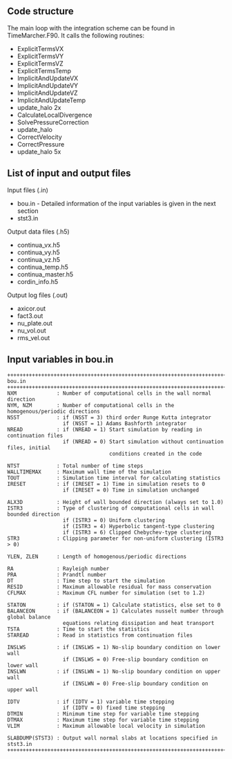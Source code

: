 Code structure
--------------

The main loop with the integration scheme can be found in TimeMarcher.F90. It calls the following routines:

 * ExplicitTermsVX
 * ExplicitTermsVY
 * ExplicitTermsVZ
 * ExplicitTermsTemp
 * ImplicitAndUpdateVX
 * ImplicitAndUpdateVY
 * ImplicitAndUpdateVZ
 * ImplicitAndUpdateTemp
 * update_halo 2x
 * CalculateLocalDivergence
 * SolvePressureCorrection
 * update_halo
 * CorrectVelocity
 * CorrectPressure
 * update_halo 5x 

List of input and output files
------------------------------

Input files (.in)
 *  bou.in - Detailed information of the input variables is given in the next section
 *  stst3.in 

Output data files (.h5)
 * continua_vx.h5
 * continua_vy.h5
 * continua_vz.h5
 * continua_temp.h5
 * continua_master.h5
 * cordin_info.h5 

Output log files (.out)
 * axicor.out
 * fact3.out
 * nu_plate.out
 * nu_vol.out
 * rms_vel.out

Input variables in bou.in
-------------------------
```
+++++++++++++++++++++++++++++++++++++++++++++++++++++++++++++++++++++++++++++++++++++++
bou.in
+++++++++++++++++++++++++++++++++++++++++++++++++++++++++++++++++++++++++++++++++++++++
NXM             : Number of computational cells in the wall normal direction
NYM, NZM        : Number of computational cells in the homogenous/periodic directions
NSST            : if (NSST = 3) third order Runge Kutta integrator
                  if (NSST = 1) Adams Bashforth integrator
NREAD           : if (NREAD = 1) Start simulation by reading in continuation files
                  if (NREAD = 0) Start simulation without continuation files, initial
                                 conditions created in the code 

NTST            : Total number of time steps
WALLTIMEMAX     : Maximum wall time of the simulation
TOUT            : Simulation time interval for calculating statistics
IRESET          : if (IRESET = 1) Time in simulation resets to 0
                  if (IRESET = 0) Time in simulation unchanged

ALX3D           : Height of wall bounded direction (always set to 1.0)
ISTR3           : Type of clustering of computational cells in wall bounded direction
                  if (ISTR3 = 0) Uniform clustering
                  if (ISTR3 = 4) Hyperbolic tangent-type clustering
                  if (ISTR3 = 6) Clipped Chebychev-type clustering
STR3            : Clipping parameter for non-uniform clustering (ISTR3 > 0)

YLEN, ZLEN      : Length of homogenous/periodic directions 

RA              : Rayleigh number
PRA             : Prandtl number
DT              : Time step to start the simulation
RESID           : Maximum allowable residual for mass conservation
CFLMAX          : Maximum CFL number for simulation (set to 1.2)

STATON          : if (STATON = 1) Calculate statistics, else set to 0
BALANCEON       : if (BALANCEON = 1) Calculates nusselt number through global balance
                  equations relating dissipation and heat transport
TSTA            : Time to start the statistics
STAREAD         : Read in statistics from continuation files

INSLWS          : if (INSLWS = 1) No-slip boundary condition on lower wall
                  if (INSLWS = 0) Free-slip boundary condition on lower wall  
INSLWN          : if (INSLWN = 1) No-slip boundary condition on upper wall
                  if (INSLWN = 0) Free-slip boundary condition on upper wall

IDTV            : if (IDTV = 1) variable time stepping
                  if (IDTV = 0) fixed time stepping
DTMIN           : Minimum time step for variable time stepping
DTMAX           : Maximum time step for variable time stepping
VLIM            : Maximum allowable local velocity in simulation

SLABDUMP(STST3) : Output wall normal slabs at locations specified in stst3.in
++++++++++++++++++++++++++++++++++++++++++++++++++++++++++++++++++++++++++++++++++++++++
```
